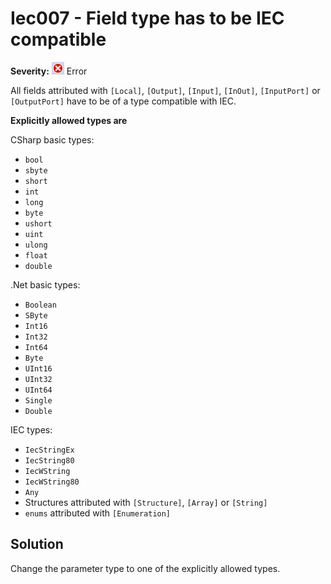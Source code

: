 # Iec007 - Field type has to be IEC compatible

**Severity:** ![Error](../images/Error.png) Error

All fields attributed with `[Local]`, `[Output]`, `[Input]`, `[InOut]`, `[InputPort]` or `[OutputPort]` have to be of a type compatible with IEC.

**Explicitly allowed types are**

CSharp basic types:

* `bool`
* `sbyte`
* `short`
* `int`
* `long`
* `byte`
* `ushort`
* `uint`
* `ulong`
* `float`
* `double`

.Net basic types:

* `Boolean`
* `SByte`
* `Int16`
* `Int32`
* `Int64`
* `Byte`
* `UInt16`
* `UInt32`
* `UInt64`
* `Single`
* `Double`

IEC types:

* `IecStringEx`
* `IecString80`
* `IecWString`
* `IecWString80`
* `Any`
* Structures attributed with `[Structure]`, `[Array]` or `[String]`
* `enums` attributed with `[Enumeration]`

## Solution

Change the parameter type to one of the explicitly allowed types.
